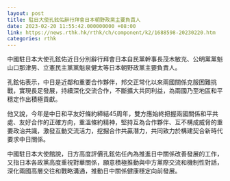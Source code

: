 ```yaml
---
layout: post
title: 駐日大使孔鉉佑辭行拜會日本朝野政黨主要負責人
date: 2023-02-20 11:55:42.000000000 +08:00
link: https://news.rthk.hk/rthk/ch/component/k2/1688598-20230220.htm
categories: rthk
---
```


中國駐日本大使孔鉉佑近日分別辭行拜會日本自民黨幹事長茂木敏充、公明黨黨魁山口那津男、立憲民主黨黨魁泉健太等日本朝野政黨主要負責人。

孔鉉佑表示，中日是近鄰和重要合作夥伴，邦交正常化以來兩國關係克服困難挑戰，實現長足發展，持續深化交流合作，不斷擴大共同利益，為兩國乃至地區和平穩定作出積極貢獻。

他又說，今年是中日和平友好條約締結45周年，雙方應始終把握兩國關係和平共處、友好合作的正確方向，重溫條約精神，堅持互為合作夥伴、互不構成威脅的重要政治共識，激發互動交流活力，挖掘合作共贏潛力，共同致力於構建契合新時代要求中日關係。

中國駐日本大使館說，日方高度評價孔鉉佑任內為推進日中關係改善發展的工作，又指日本各政黨高度重視對華關係，願意積極推動與中方黨際交流和機制性對話，深化兩國高層交往和戰略溝通，推動日中關係健康穩定向前發展。
